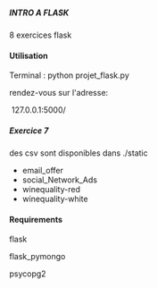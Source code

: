 ##### INTRO A FLASK



8 exercices flask

#### Utilisation

Terminal : python projet_flask.py

rendez-vous sur l'adresse: 

​	127.0.0.1:5000/

##### Exercice 7

des csv sont disponibles dans ./static 

- email_offer
- social_Network_Ads
- winequality-red
- winequality-white



#### Requirements

flask

flask_pymongo

psycopg2



